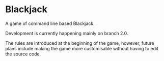 # Blackjack
A game of command line based Blackjack.

Development is currently happening mainly on branch 2.0.

The rules are introduced at the beginning of the game, however, future plans include making the game more customisable without having to edit the source code.
